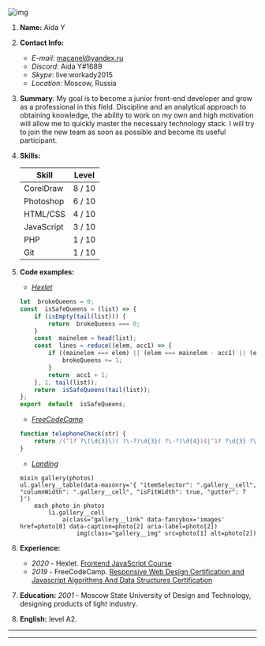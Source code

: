 
![img]( https://placem.at/places?h=150&w=150&txt=Aida&random=1)

1.  **Name:**  Aida Y
3.  **Contact Info:**
	  * *E-mail*: macanel@yandex.ru
	  * *Discord*: Aida Y#1689
	  * *Skype*: live:workady2015
	  * *Location*: Moscow, Russia
4.  **Summary**: My goal is to become a junior front-end developer and grow as a professional in this field. Discipline and an analytical approach to obtaining knowledge, the ability to work on my own and high motivation will allow me to quickly master the necessary technology stack. I will try to join the new team as soon as possible and become its useful participant.

5.  **Skills:**

	|  Skill | Level |
	|--|--|
	|  CorelDraw | 8 / 10 |
	|  Photoshop | 6 / 10 |
	|  HTML/CSS | 4 / 10 |
	|  JavaScript | 3 / 10 |
	|  PHP | 1 / 10 |
	|  Git | 1 / 10 |

6. **Code examples:**
	* *[Hexlet](https://ru.hexlet.io/challenges/js_sequences_queens)*
	
	```js
	let  brokeQueens = 0;
	const  isSafeQueens = (list) => {
		if (isEmpty(tail(list))) {
			return  brokeQueens === 0;
		}
		const  mainelem = head(list);
		const  lines = reduce((elem, acc1) => {
			if ((mainelem === elem) || (elem === mainelem - acc1) || (elem === mainelem + acc1)) {
				brokeQueens += 1;
			}
			return  acc1 + 1;
		}, 1, tail(list));
		return  isSafeQueens(tail(list));
	};
	export  default  isSafeQueens;
	```
	
	* *[FreeCodeCamp](https://learn.freecodecamp.org/javascript-algorithms-and-data-structures/javascript-algorithms-and-data-structures-projects/telephone-number-validator)*
	```js
	function telephoneCheck(str) {
		return /(^1? ?\(\d{3}\)( ?\-?)\d{3}( ?\-?)\d{4})$|^1? ?\d{3} ?\-?\d{3} ?\-?\d{4}$/g.test(str);
	}
	```
	
	* *[Landing](https://github.com/adypr/stylist-landing)*
	```pug
	mixin gallery(photos)
    ul.gallery__table(data-masonry='{ "itemSelector": ".gallery__cell", "columnWidth": ".gallery__cell", "isFitWidth": true, "gutter": 7 }')
        each photo in photos
            li.gallery__cell
                a(class="gallery__link" data-fancybox='images' href=photo[0] data-caption=photo[2] aria-label=photo[2])
                    img(class="gallery__img" src=photo[1] alt=photo[2])
	  ```  
	  
	  
7. **Experience:**
	* *2020* - Hexlet. [Frontend JavaScript Course](https://ru.hexlet.io/u/user-75c805d6f57b53df)
	* *2019* - FreeCodeCamp. [Responsive Web Design Certification and Javascript Algorithms And Data Structures Certification](https://www.freecodecamp.org/fcc32748869-940a-4adf-808b-e19cbb7e14af)

8. **Education:**
*2001* - Moscow State University of Design and Technology, designing products of light industry.

9. **English:**  level A2.

***
***
